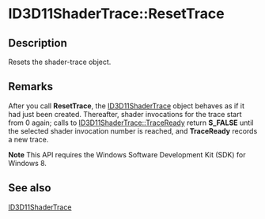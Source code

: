 # ID3D11ShaderTrace::ResetTrace

## Description

Resets the shader-trace object.

## Remarks

After you call **ResetTrace**, the [ID3D11ShaderTrace](https://learn.microsoft.com/windows/desktop/api/d3d11shadertracing/nn-d3d11shadertracing-id3d11shadertrace) object behaves as if it had just been created. Thereafter, shader invocations for the trace start from 0 again; calls to [ID3D11ShaderTrace::TraceReady](https://learn.microsoft.com/windows/desktop/api/d3d11shadertracing/nf-d3d11shadertracing-id3d11shadertrace-traceready) return **S_FALSE** until the selected shader invocation number is reached, and **TraceReady** records a new trace.

**Note** This API requires the Windows Software Development Kit (SDK) for Windows 8.

## See also

[ID3D11ShaderTrace](https://learn.microsoft.com/windows/desktop/api/d3d11shadertracing/nn-d3d11shadertracing-id3d11shadertrace)